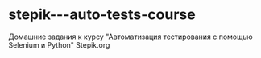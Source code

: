 # stepik---auto-tests-course
Домашние задания к курсу "Автоматизация тестирования с помощью Selenium и Python" Stepik.org
